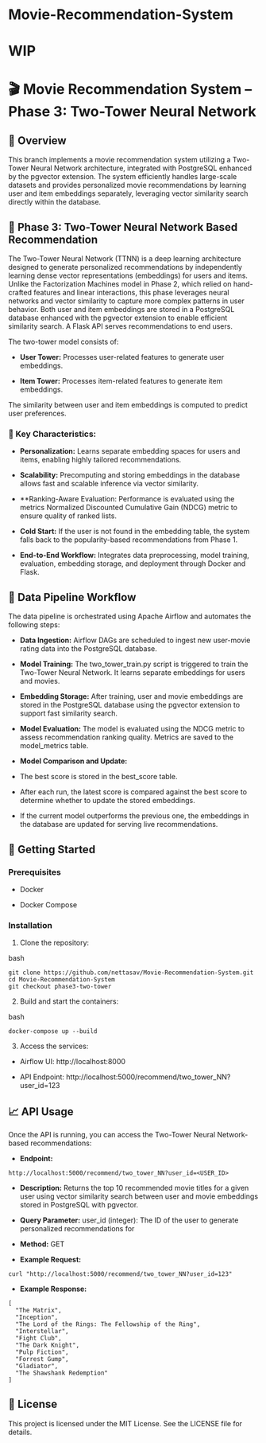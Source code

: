 # Movie-Recommendation-System

# WIP

# 🎬 Movie Recommendation System – Phase 3: Two-Tower Neural Network

## 📌 Overview

This branch implements a movie recommendation system utilizing a Two-Tower Neural Network architecture, integrated with PostgreSQL enhanced by the pgvector extension. The system efficiently handles large-scale datasets and provides personalized movie recommendations by learning user and item embeddings separately, leveraging vector similarity search directly within the database.



## 🧠 Phase 3: Two-Tower Neural Network Based Recommendation

The Two-Tower Neural Network (TTNN) is a deep learning architecture designed to generate personalized recommendations by independently learning dense vector representations (embeddings) for users and items. Unlike the Factorization Machines model in Phase 2, which relied on hand-crafted features and linear interactions, this phase leverages neural networks and vector similarity to capture more complex patterns in user behavior. Both user and item embeddings are stored in a PostgreSQL database enhanced with the pgvector extension to enable efficient similarity search. A Flask API serves recommendations to end users.

The two-tower model consists of:

- **User Tower:** Processes user-related features to generate user embeddings.

- **Item Tower:** Processes item-related features to generate item embeddings.

The similarity between user and item embeddings is computed to predict user preferences.

### 🔑 Key Characteristics:

- **Personalization:**  Learns separate embedding spaces for users and items, enabling highly tailored recommendations.

- **Scalability:**  Precomputing and storing embeddings in the database allows fast and scalable inference via vector similarity.

- **Ranking-Aware Evaluation: Performance is evaluated using the metrics Normalized Discounted Cumulative Gain (NDCG) metric to ensure quality of ranked lists.

- **Cold Start:**  If the user is not found in the embedding table, the system falls back to the popularity-based recommendations from Phase 1.

- **End-to-End Workflow:**  Integrates data preprocessing, model training, evaluation, embedding storage, and deployment through Docker and Flask.

## 🔄 Data Pipeline Workflow
The data pipeline is orchestrated using Apache Airflow and automates the following steps:

- **Data Ingestion:** Airflow DAGs are scheduled to ingest new user-movie rating data into the PostgreSQL database.

- **Model Training:** The two_tower_train.py script is triggered to train the Two-Tower Neural Network. It learns separate embeddings for users and movies.

- **Embedding Storage:** After training, user and movie embeddings are stored in the PostgreSQL database using the pgvector extension to support fast similarity search.

- **Model Evaluation:** The model is evaluated using the NDCG metric to assess recommendation ranking quality. Metrics are saved to the model_metrics table.

- **Model Comparison and Update:**

 - The best score is stored in the best_score table.

 - After each run, the latest score is compared against the best score to determine whether to update the stored embeddings.

 - If the current model outperforms the previous one, the embeddings in the database are updated for serving live recommendations.

## 🚀 Getting Started
### Prerequisites
- Docker

- Docker Compose

### Installation
1. Clone the repository:

bash 
```
git clone https://github.com/nettasav/Movie-Recommendation-System.git
cd Movie-Recommendation-System
git checkout phase3-two-tower
```
2. Build and start the containers:

bash
```
docker-compose up --build
```
3. Access the services:

- Airflow UI: http://localhost:8000

- API Endpoint: http://localhost:5000/recommend/two_tower_NN?user_id=123

## 📈 API Usage
Once the API is running, you can access the Two-Tower Neural Network-based recommendations:

- **Endpoint:**

```
http://localhost:5000/recommend/two_tower_NN?user_id=<USER_ID>

```
- **Description:**
Returns the top 10 recommended movie titles for a given user using vector similarity search between user and movie embeddings stored in PostgreSQL with pgvector.

- **Query Parameter:** user_id (integer): The ID of the user to generate personalized recommendations for

- **Method:** GET

- **Example Request:**

```
curl "http://localhost:5000/recommend/two_tower_NN?user_id=123"
```

- **Example Response:**

```
[
  "The Matrix",
  "Inception",
  "The Lord of the Rings: The Fellowship of the Ring",
  "Interstellar",
  "Fight Club",
  "The Dark Knight",
  "Pulp Fiction",
  "Forrest Gump",
  "Gladiator",
  "The Shawshank Redemption"
]
```
## 📄 License
This project is licensed under the MIT License. See the LICENSE file for details.








